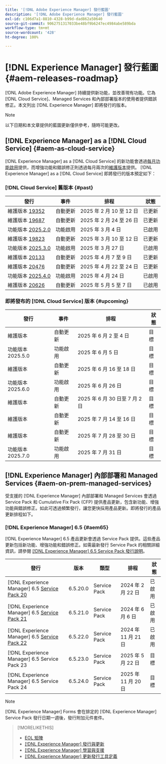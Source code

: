 ```yaml
---
title: '[!DNL Adobe Experience Manager] 發行藍圖'
description: '[!DNL Adobe Experience Manager] 發行藍圖'
exl-id: c106d7a1-8810-4328-b99d-dad862a50640
source-git-commit: 9062751317033be48bf9b6247ec4984abe589bda
workflow-type: tm+mt
source-wordcount: '428'
ht-degree: 100%

---
```



# [!DNL Experience Manager] 發行藍圖 {#aem-releases-roadmap}

[!DNL Adobe Experience Manager] 持續提供新功能，並改善現有功能。它為 [!DNL Cloud Service]、Managed Services 和內部部署版本的使用者提供錯誤修正。本文列出 [!DNL Experience Manager] 即將發行的版本。

>[!NOTE]
>
>以下日期和本文章提供的藍圖更新僅供參考，隨時可能更改。

## [!DNL Experience Manager] as a [!DNL Cloud Service] {#aem-as-cloud-service}

[!DNL Experience Manager] as a [!DNL Cloud Service] 的新功能會透過[每月功能啟用](https://experienceleague.adobe.com/zh-hant/docs/experience-manager-cloud-service/content/release-notes/release-notes/release-notes-current)提供，而增強功能和錯誤修正則透過每月兩次的[維護版本](https://experienceleague.adobe.com/zh-hant/docs/experience-manager-cloud-service/content/release-notes/maintenance/latest)提供。
[!DNL Experience Manager] as a [!DNL Cloud Service] 即將發行的版本預定如下：

### [!DNL Cloud Service] 舊版本 {#past}

| 發行 | 事件 | 排程 | 狀態 |
|---|---|---|---|
| 維護版本 [19352](https://experienceleague.adobe.com/zh-hant/docs/experience-manager-cloud-service/content/release-notes/maintenance/2025/2025-2-0#19352) | 自動更新 | 2025 年 2 月 10 至 12 日 | 已更新 |
| 維護版本 [19687](https://experienceleague.adobe.com/zh-hant/docs/experience-manager-cloud-service/content/release-notes/maintenance/2025/2025-2-0#19687) | 自動更新 | 2025 年 2 月 24 至 26 日 | 已更新 |
| 功能版本 [2025.2.0](https://experienceleague.adobe.com/zh-hant/docs/experience-manager-cloud-service/content/release-notes/release-notes/2025/release-notes-2025-2-0) | 功能啟用 | 2025 年 3 月 4 日 | 已啟用 |
| 維護版本 [19823](https://experienceleague.adobe.com/zh-hant/docs/experience-manager-cloud-service/content/release-notes/maintenance/2025/2025-3-0#19823) | 自動更新 | 2025 年 3 月 10 至 12 日 | 已更新 |
| 功能版本 [2025.3.0](https://experienceleague.adobe.com/zh-hant/docs/experience-manager-cloud-service/content/release-notes/release-notes/2025/release-notes-2025-3-0) | 功能啟用 | 2025 年 3 月 27 日 | 已啟用 |
| 維護版本 [20133](https://experienceleague.adobe.com/zh-hant/docs/experience-manager-cloud-service/content/release-notes/maintenance/2025/2025-4-0#20133) | 自動更新 | 2025 年 4 月 7 至 9 日 | 已更新 |
| 維護版本 [20476](https://experienceleague.adobe.com/zh-hant/docs/experience-manager-cloud-service/content/release-notes/maintenance/2025/2025-4-0#20476) | 自動更新 | 2025 年 4 月 22 至 24 日 | 已更新 |
| 功能版本 [2025.4.0](https://experienceleague.adobe.com/zh-hant/docs/experience-manager-cloud-service/content/release-notes/release-notes/release-notes-current) | 功能啟用 | 2025 年 4 月 24 日 | 已啟用 |
| 維護版本 [20626](https://experienceleague.adobe.com/zh-hant/docs/experience-manager-cloud-service/content/release-notes/maintenance/latest) | 自動更新 | 2025 年 5 月 5 至 7 日 | 已啟用 |

### 即將發布的 [!DNL Cloud Service] 版本 {#upcoming}

| 發行 | 事件 | 排程 | 狀態 |
|---|---|---|---|
| 維護版本 | 自動更新 | 2025 年 6 月 2 至 4 日 | 目標 |
| 功能版本 2025.5.0 | 功能啟用 | 2025 年 6 月 5 日 | 目標 |
| 維護版本 | 自動更新 | 2025 年 6 月 16 至 18 日 | 目標 |
| 功能版本 2025.6.0 | 功能啟用 | 2025 年 6 月 26 日 | 目標 |
| 維護版本 | 自動更新 | 2025 年 6 月 30 日至 7 月 2 日 | 目標 |
| 維護版本 | 自動更新 | 2025 年 7 月 14 至 16 日 | 目標 |
| 維護版本 | 自動更新 | 2025 年 7 月 28 至 30 日 | 目標 |
| 功能版本 2025.7.0 | 功能啟用 | 2025 年 7 月 31 日 | 目標 |

## [!DNL Experience Manager] 內部部署和 Managed Services {#aem-on-prem-managed-services}

受支援的 [!DNL Experience Manager] 內部部署和 Managed Services 會透過 Service Pack 和 Cumulative Fix Pack (CFP) 提供產品更新，包含新功能、增強功能與錯誤修正。如此可透過頻繁發行，讓您更快採用產品更新。即將發行的產品更新排程如下。

### [!DNL Experience Manager] 6.5 {#aem65}

[!DNL Experience Manager] 6.5 產品更新會透過 Service Pack 提供。這些產品更新包括新功能、增強功能和錯誤修正。如需最新發行 Service Pack 的相關詳細資訊，請參閱 [[!DNL Experience Manager] 6.5 Service Pack 發行說明](https://experienceleague.adobe.com/zh-hant/docs/experience-manager-65/content/release-notes/release-notes)。

| 發行 | 版本 | 類型 | 排程 | 狀態 |
|---|---|---|---|---|
| [!DNL Experience Manager] 6.5 [Service Pack 20](https://experienceleague.adobe.com/zh-hant/docs/experience-manager-65/content/release-notes/service-pack/6-5-20) | 6.5.20.0 | Service Pack | 2024 年 2 月 22 日 | 已啟用 |
| [!DNL Experience Manager] 6.5 [Service Pack 21](https://experienceleague.adobe.com/zh-hant/docs/experience-manager-65/content/release-notes/service-pack/6-5-21) | 6.5.21.0 | Service Pack | 2024 年 6 月 6 日 | 已啟用 |
| [!DNL Experience Manager] 6.5 [Service Pack 22](https://experienceleague.adobe.com/zh-hant/docs/experience-manager-65/content/release-notes/release-notes) | 6.5.22.0 | Service Pack | 2024 年 11 月 21 日 | 已啟用 |
| [!DNL Experience Manager] 6.5 Service Pack 23 | 6.5.23.0 | Service Pack | 2025 年 5 月 22 日 | 目標 |
| [!DNL Experience Manager] 6.5 Service Pack 24 | 6.5.24.0 | Service Pack | 2025 年 11 月 20 日 | 目標 |

>[!NOTE]
>
>[!DNL Experience Manager] Forms 會在排定的 [!DNL Experience Manager] Service Pack 發行日期一週後，發行附加元件套件。

>[!MORELIKETHIS]
>
>* [EOL 矩陣](https://helpx.adobe.com/tw/support/programs/eol-matrix.html)
>* [[!DNL Experience Manager] 發行與更新](https://experienceleague.adobe.com/zh-hant/docs/experience-manager-release-information/aem-release-updates/aem-releases-updates)
>* [[!DNL Experience Manager] 學習與支援](https://experienceleague.adobe.com/zh-hant/docs/experience-manager-cloud-service)
>* [[!DNL Experience Manager] 更新發行工具定義](/help/using/update-release-vehicle-definitions.md)
